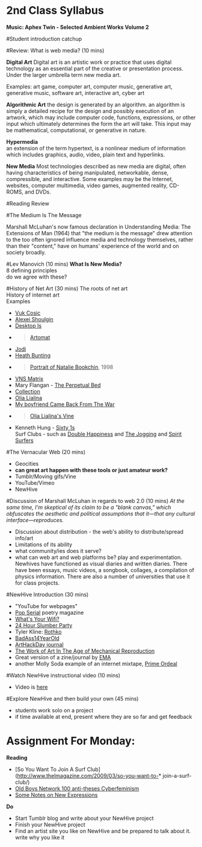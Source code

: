 2nd Class Syllabus
==================

**Music: Aphex Twin - Selected Ambient Works Volume 2**

#Student introduction catchup

#Review: What is web media? (10 mins)

**Digital Art**
Digital art is an artistic work or practice that uses digital technology as an essential part of the creative or presentation process. Under the larger umbrella term new media art.

Examples: art game, computer art, computer music, generative art, generative music, software art, interactive art, cyber art

**Algorithmic Art**
the design is generated by an algorithm.
an algorithm is simply a detailed recipe for the design and possibly execution of an artwork, which may include computer code, functions, expressions, or other input which ultimately determines the form the art will take. This input may be mathematical, computational, or generative in nature. 

**Hypermedia**    
an extension of the term hypertext, is a nonlinear medium of information which includes graphics, audio, video, plain text and hyperlinks.

**New Media**
Most technologies described as new media are digital, often having characteristics of being manipulated, networkable, dense, compressible, and interactive. Some examples may be the Internet, websites, computer multimedia, video games, augmented reality, CD-ROMS, and DVDs.

#Reading Review

#The Medium Is The Message

Marshall McLuhan's now famous declaration in Understanding Media: The Extensions of Man (1964) that "the medium is the message" drew attention to the too often ignored influence media and technology themselves, rather than their "content," have on humans' experience of the world and on society broadly.

#Lev Manovich (10 mins)
**What Is New Media?**    
8 defining principles    
do we agree with these?    

#History of Net Art (30 mins) 
The roots of net art  
History of internet art    
Examples    
*  [Vuk Cosic](http://www.ljudmila.org/~vuk/)    
*  [Alexei Shoulgin](http://www.easylife.org/)    
*  [Desktop Is](http://www.easylife.org/desktop/)    
*  >[Artomat](http://www.artomat.pro/)    
*  [Jodi](http://wwwwwwwww.jodi.org/)   
*  [Heath Bunting](http://irational.org/cgi-bin/cv2/temp.pl#projects)    
*  >[Portrait of Natalie Bookchin](http://www.irational.org/heath/imaging_natalie/), 1998    
*  [VNS Matrix](http://josephinestarrs.com/lx/?page_id=22)   
*  Mary Flangan - [The Perpetual Bed](http://maryflanagan.com/work/perpetual-bed/)   
*  [Collection](http://maryflanagan.com/work/collection/)    
*  [Olia Lialina](http://art.teleportacia.org/olia.html)    
*  [My boyfriend Came Back From The War](http://myboyfriendcamebackfromth.ewar.ru/)    
*  >[Olia Lialina's Vine](https://vine.co/olia.lialina)    
*  Kenneth Hung - [Sixty 1s](http://www.111111111111111111111111111111111111111111111111111111111111.com/)    
Surf Clubs - such as [Double Happiness](http://doublehappiness.ilikenicethings.com/) and [The Jogging](http://thejogging.tumblr.com/) and [Spirit Surfers](http://www.spiritsurfers.net/)    

#The Vernacular Web (20 mins)
*  Geocities     
*  **can great art happen with these tools or just amateur work?**
*  Tumblr/Moving gifs/Vine    
*  YouTube/Vimeo    
*  NewHive   

#Discussion of Marshall McLuhan in regards to web 2.0 (10 mins)
*At the same time, I'm skeptical of its claim to be a "blank canvas," which obfuscates the aesthetic and political assumptions that it—that any cultural interface—reproduces.*

*  Discussion about distribution - the web's ability to distribute/spread info/art
*  Limitations of its ability
*  what community/ies does it serve?
*  what can web art and web platforms be? play and experimentation. Newhives have functioned as visual diaries and written diaries. There have been essays, music videos, a songbook, collages, a compilation of physics information. There are also a number of universities that use it for class projects.

#NewHive Introduction (30 mins)
* "YouTube for webpages"
* [Pop Serial](http://issue5.popserial.net/) poetry magazine
* [What's Your Wifi?](http://newhive.com/mollysoda/profile/grid/whatsyourwifi)
* [24 Hour Slumber Party](http://newhive.com/mollysoda/call-for-submissions-24-hour-slumber-party)
* Tyler Kline: [Rothko](http://newhive.com/tylerkline/r0t-k0)
* [BadAss14YearOld](http://newhive.com/sar/bad-ass-14-year-old)
* [ArtHackDay journal](http://newhive.com/boonsri/art-hackathon)
* [The Work of Art In The Age of Mechanical Reproduction](https://newhive.com/josephkes/walter-benjamin)
* Great version of a zine/journal by [EMA](http://newhive.com/ema/back-to-the-void)
* another Molly Soda example of an internet mixtape, [Prime Ordeal](http://newhive.com/mollysoda/prime-ordeal?q=%40newhive%20%23primeordeal)

#Watch NewHive instructional video (10 mins)
* Video is [here](https://vimeo.com/32615310)

#Explore NewHive and then build your own (45 mins)
* students work solo on a project
* if time available at end, present where they are so far and get feedback

# Assignment For Monday:

**Reading**    
* [So You Want To Join A Surf Club](http://www.thelmagazine.com/2009/03/so-you-want-to-* join-a-surf-club/)    
* [Old Boys Network 100 anti-theses Cyberfeminism](http://www.obn.org/reading_room/manifestos/html/anti.html)  
* [Some Notes on New Expressions](http://hyperallergic.com/170279/some-notes-on-new-expressions-by-jacob-ciocci/)

**Do**    
*  Start Tumblr blog and write about your NewHive project    
*  Finish your NewHive project    
*  Find an artist site you like on NewHive and be prepared to talk about it. write why you like it    